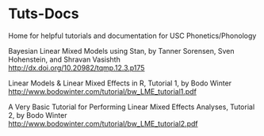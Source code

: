 # Tuts-Docs
Home for helpful tutorials and documentation for USC Phonetics/Phonology

Bayesian Linear Mixed Models using Stan, by Tanner Sorensen, Sven Hohenstein, and Shravan Vasishth  http://dx.doi.org/10.20982/tqmp.12.3.p175

Linear Models & Linear Mixed Effects in R, Tutorial 1, by Bodo Winter
http://www.bodowinter.com/tutorial/bw_LME_tutorial1.pdf

A Very Basic Tutorial for Performing Linear Mixed Effects Analyses, Tutorial 2, by Bodo Winter
http://www.bodowinter.com/tutorial/bw_LME_tutorial2.pdf
